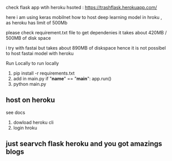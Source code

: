 check flask app wtih heroku
hsoted : https://trashflask.herokuapp.com/

here i am using keras mobilnet how to host deep learning model in hroku ,
as heroku has limit of 500Mb

please check requirement.txt file to get dependenies
it takes about 420MB / 500MB of disk space

i try with fastai but takes about 890MB of diskspace hence it is not possibel to host fastai model with heroku



Run Locally
to run locally 
1) pip install -r requirements.txt
2) add in main.py
    if "__name__" == "__main__":
            app.run()
3) python main.py

## host on heroku
see docs
1) dowload heroku cli
2) login hroku

## just searvch flask heroku and you got amazings blogs
